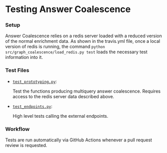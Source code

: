# Testing Answer Coalescence

### Setup

Answer Coalescence relies on a redis server loaded with a reduced version of the normal enrichment data. As shown in the
travis.yml file, once a local version of redis is running, the command `python src/graph_coalescence/load_redis.py test` 
loads the necessary test information into it.

### Test Files

* [`test_prototyping.py`](test_prototyping.py):

  Test the functions producing multiquery answer coalescence.  Requires access to the redis server data described above.

* [`test_endpoints.py`](test_endpoints.py):

  High level tests calling the external endpoints.

### Workflow

Tests are run automatically via GitHub Actions whenever a pull request review is requested.


